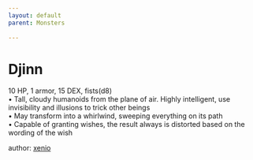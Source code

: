 ```yaml
---
layout: default
parent: Monsters
  
---
```

# Djinn
10 HP, 1 armor, 15 DEX, fists(d8)  
• Tall, cloudy humanoids from the plane of air. Highly intelligent, use invisibility and illusions to trick other beings  
• May transform into a whirlwind, sweeping everything on its path  
• Capable of granting wishes, the result always is distorted based on the wording of the wish  




author: [xenio](https://xenioinabottle.blogspot.com/2021/02/classic-monsters-for-cairnito-part-1.html)
